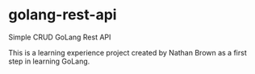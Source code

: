 # golang-rest-api
Simple CRUD GoLang Rest API

This is a learning experience project created by Nathan Brown as a first step in learning GoLang.
